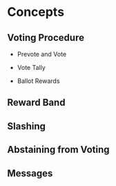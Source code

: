 <!--
order: 1
-->

# Concepts

## Voting Procedure

* Prevote and Vote

* Vote Tally

* Ballot Rewards

## Reward Band

## Slashing

## Abstaining from Voting

## Messages
